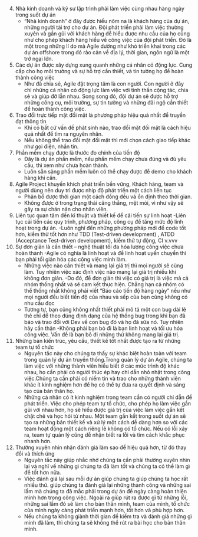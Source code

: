 ﻿
4. Nhà kinh doanh và kỹ sư lập trình phải làm việc cùng nhau hàng ngày trong suốt dự án
	- “Nhà kinh doanh” ở đây được hiểu nôm na là khách hàng của dự án, những người tài trợ cho dự án. Đội phát triển phải làm việc thường xuyên và gần gũi với khách hàng để hiểu được nhu cầu của họ cũng như cho phép khách hàng hiểu về công việc của đội phát triển. Đó là một trong những lí do mà Agile dường như khó triển khai trong các dự án offshore trong đó rào cản về địa lý, thời gian, ngôn ngữ là một trở ngại lớn.
5. Các dự án được xây dựng xung quanh những cá nhân có động lực. Cung cấp cho họ môi trường và sự hỗ trợ cần thiết, và tin tưởng họ để hoàn thành công việc
	- Như đã chia sẻ, Agile đặt trọng tâm là con người. Con người ở đây chỉ những cá nhân có động lực làm việc với tinh thần cộng tác, chia sẻ và giúp đỡ lẫn nhau. Song song đó, đội dự án sẽ được hỗ trợ những công cụ, môi trường, sự tin tưởng và những đãi ngộ cần thiết để hoàn thành công việc.
6. Trao đổi trực tiếp mặt đối mặt là phương pháp hiệu quả nhất để truyền đạt thông tin
	- Khi có bất cứ vấn đề phát sinh nào, trao đổi mặt đối mặt là cách hiệu quả nhất để tìm ra nguyên nhân.
	- Nếu không thể trao đổi mặt đối mặt thì mới chọn cách giao tiếp khác như gọi điện, nhắn tin.
7. Phần mềm chạy được là thước đo chính của tiến độ
	- Đây là dự án phần mềm, nếu phần mềm chạy chưa đúng và đủ yêu cầu, thì xem như chưa hoàn thành.
	- Luôn sẵn sàng phần mềm luôn có thể chạy được để demo cho khách hàng khi cần.
8. Agile Project khuyến khích phát triển bền vững, Khách hàng, team và người dùng nên duy trì được nhip độ phát triển một cách liên tục
	- Phân bổ được thời gian một cách đồng đều và ổn định theo thời gian.
	- Không được ở trong trạng thái căng thẳng, mệt mỏi, vì như vậy sẽ gây ra sự chán nản cho nhân viên.
9. Liên tục quan tâm đến kĩ thuật và thiết kế để cải tiến sự linh hoạt
        -Liên tục cải tiến các quy trình, phương pháp, công cụ để tăng mức độ linh hoạt trong dự án. 
        -Luôn nghĩ đến những phương pháp mới để code tốt hơn, kiểm thử tốt hơn như TDD (Test-driven development) , ATDD (Acceptance 		Test-driven development), kiểm thử tự động, CI v.vvv
10. Sự đơn giản là cần thiết – nghệ thuật tối đa hóa lượng công việc chưa hoàn thành
	-Agile có nghĩa là linh hoạt và để linh hoạt uyển chuyển thì bạn phải tối giản hóa các công việc mình làm.
	- Những việc nào cần thiết và mang lại giá trị thì mọi người sẽ cùng làm. Tuy nhiên việc xác định việc nào mang lại giá trị 		  nhiều khi không đơn giản.
	-Do đó, để đơn giản thì việc có giá trị là việc mà cả nhóm thống nhất và sẽ cam kết thực hiện. Chẳng hạn cả nhóm có thể thống 		 nhất không phải viết “Báo cáo tiến độ hàng ngày” nếu như mọi người đều biết tiến độ của nhau và sếp của bạn cũng không có nhu              cầu đọc
	- Tương tự, bạn cũng không nhất thiết phải mô tả một con bug dài lê thê chỉ để theo đúng định dạng của hệ thống bug trong khi 		   bạn đã báo và trao đổi với Dev về con bug đó và họ đã sửa nó. Tuy nhiên hãy cẩn thận
	-Không phải bạn bỏ đi là bạn linh hoạt và tối ưu hóa công việc. Vấn đề là bạn bỏ đi những thứ không mang lại giá trị.
11. Những bản kiến trúc, yêu cầu, thiết kế tốt nhất được tạo ra từ những team tự tổ chức
	- Nguyên tắc này cho chúng ta thấy sự khác biệt hoàn toàn với team trong quản lý dự án truyền thống.Trong quản lý dự án Agile, chúng ta làm việc với những thành viên hiểu biết ở các mức trình độ khác nhau, họ cần phải có người thúc ép hay chỉ dẫn nhỏ nhặt trong công việc.Chúng ta cần phải có niềm tin và trao cho những thành viên khác ít kinh nghiệm hơn để họ có thể tự đưa ra quyết định và sáng tạo của bản thân họ.
	- Những cá nhân có ít kinh nghiệm trong team cần có người chỉ dẫn để phát triển.
Việc cho phép team tự tổ chức, cho phép họ làm việc gần gũi với nhau hơn, họ sẽ hiểu được giá trị của việc làm việc gắn kết chặt chẽ và học hỏi từ nhau. Một team gắn kết trong suốt dự án sẽ tạo ra những bản thiết kế và xử lý một cách dễ dàng hơn so với các team hoạt động một cách riêng lẻ không có tổ chức. Nếu có lỗi xảy ra, team tự quản lý cũng dễ nhận biết ra lỗi và tìm cách khắc phục nhanh hơn.
12. Thường xuyên nhìn nhận đánh giá làm sao để hiệu quả hơn, từ đó thay đổi và thích ứng
	- Nguyên tắc này giúp nhắc nhở chúng ta cần phải thường xuyên nhìn lại và nghĩ về những gì chúng ta đã làm tốt và chúng ta có thể làm gì để tốt hơn nữa.
	- Việc đánh giá lại sau mỗi dự án giúp chúng ta giúp chúng ta học rất nhiều thứ. giúp chúng ta đánh giá lại những thành công và những sai lầm mà chúng ta đã mắc phải trong dự án để ngày càng hoàn thiện mình hơn trong công việc. Ngoài ra giúp rút ra được gì từ những lỗi, những sai lầm đó sẽ làm cho bản thân mình, team của mình, tổ chức của mình ngày càng phát triển mạnh hơn, tốt hơn và phù hợp hơn.
	- Nếu chúng ta không giành thời gian để kiểm tra và đánh giá những gì mình đã làm, thì chúng ta sẽ không thể rút ra bài học cho bản thân mình.

